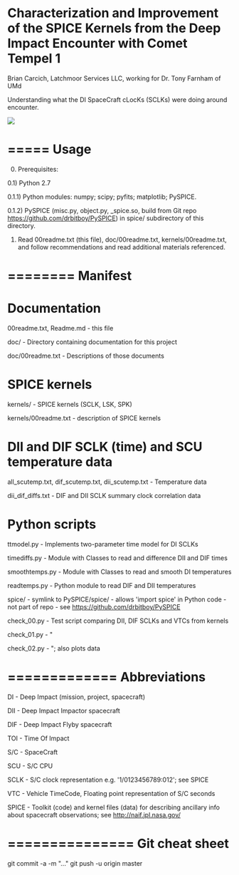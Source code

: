 Characterization and Improvement of the SPICE Kernels from the Deep Impact Encounter with Comet Tempel 1
==================================================

Brian Carcich, Latchmoor Services LLC, working for Dr. Tony Farnham of UMd


Understanding what the DI SpaceCraft cLocKs (SCLKs) were doing
around encounter.

![](https://raw.github.com/drbitboy/Sclk9P/results/TwoParamModel_case0a.png)


=====
Usage
=====

0) Prerequisites:

0.1) Python 2.7

0.1.1) Python modules:  numpy; scipy; pyfits; matplotlib; PySPICE.

0.1.2) PySPICE (misc.py, object.py, _spice.so, build from Git repo
       https://github.com/drbitboy/PySPICE) in spice/ subdirectory of
       this directory.


1) Read 00readme.txt (this file), doc/00readme.txt, kernels/00readme.txt,
   and follow recommendations and read additional materials referenced.


========
Manifest
========


Documentation
=============

00readme.txt, Readme.md - this file

doc/ - Directory containing documentation for this project

doc/00readme.txt - Descriptions of those documents


SPICE kernels
=============

kernels/ - SPICE kernels (SCLK, LSK, SPK)

kernels/00readme.txt - description of SPICE kernels


DII and DIF SCLK (time) and SCU temperature data
================================================

all_scutemp.txt, dif_scutemp.txt, dii_scutemp.txt - Temperature data

dii_dif_diffs.txt - DIF and DII SCLK summary clock correlation data



Python scripts
==============

ttmodel.py - Implements two-parameter time model for DI SCLKs

timediffs.py - Module with Classes to read and difference DII and DIF times

smoothtemps.py - Module with Classes to read and smooth DI temperatures

readtemps.py - Python module to read DIF and DII temperatures

spice/ - symlink to PySPICE/spice/
       - allows 'import spice' in Python code
       - not part of repo
       - see https://github.com/drbitboy/PySPICE

check_00.py - Test script comparing DII, DIF SCLKs and VTCs from kernels

check_01.py -  "

check_02.py -  "; also plots data


=============
Abbreviations
=============

DI - Deep Impact (mission, project, spacecraft)

DII - Deep Impact Impactor spacecraft

DIF - Deep Impact Flyby spacecraft

TOI - Time Of Impact

S/C - SpaceCraft

SCU - S/C CPU

SCLK - S/C clock representation e.g. '1/0123456789:012'; see SPICE

VTC - Vehicle TimeCode, Floating point representation of S/C seconds

SPICE - Toolkit (code) and kernel files (data) for describing ancillary
        info about spacecraft observations; see http://naif.jpl.nasa.gov/


===============
Git cheat sheet
===============

git commit -a -m "..."
git push -u origin master

